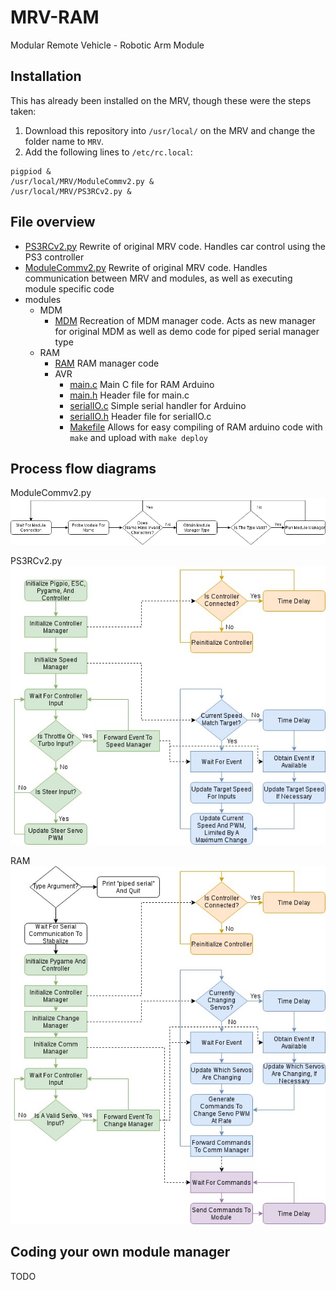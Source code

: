 # MRV-RAM
Modular Remote Vehicle - Robotic Arm Module

## Installation
This has already been installed on the MRV, though these were the steps taken:
1. Download this repository into `/usr/local/` on the MRV and change the folder name to `MRV`.
2. Add the following lines to `/etc/rc.local`:
```
pigpiod &
/usr/local/MRV/ModuleCommv2.py &
/usr/local/MRV/PS3RCv2.py &
```

## File overview
- [PS3RCv2.py](PS3RCv2.py) Rewrite of original MRV code. Handles car control using the PS3 controller
- [ModuleCommv2.py](ModuleCommv2.py) Rewrite of original MRV code. Handles communication between MRV and modules, as well as executing module specific code
- modules
  - MDM
    - [MDM](modules/MDM/MDM) Recreation of MDM manager code. Acts as new manager for original MDM as well as demo code for piped serial manager type
  - RAM
    - [RAM](modules/RAM/RAM) RAM manager code
    - AVR
      - [main.c](modules/RAM/AVR/main.c) Main C file for RAM Arduino
      - [main.h](modules/RAM/AVR/main.h) Header file for main.c
      - [serialIO.c](modules/RAM/AVR/serialIO.c) Simple serial handler for Arduino
      - [serialIO.h](modules/RAM/AVR/serialIO.h) Header file for serialIO.c
      - [Makefile](modules/RAM/AVR/Makefile) Allows for easy compiling of RAM arduino code with `make` and upload with `make deploy`

## Process flow diagrams
ModuleCommv2.py
![ModuleCommv2.py](flowcharts/ModuleCommv2.jpg)

PS3RCv2.py
![PS3RCv2.py](flowcharts/PS3RCv2.jpg)

RAM
![RAM](flowcharts/RAMManager.jpg)

## Coding your own module manager
TODO
